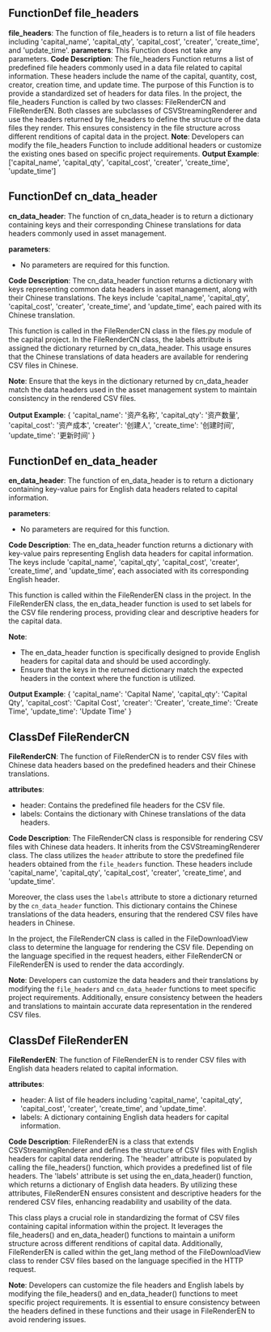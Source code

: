 ## FunctionDef file_headers
**file_headers**: The function of file_headers is to return a list of file headers including 'capital_name', 'capital_qty', 'capital_cost', 'creater', 'create_time', and 'update_time'.
**parameters**: This Function does not take any parameters.
**Code Description**: The file_headers Function returns a list of predefined file headers commonly used in a data file related to capital information. These headers include the name of the capital, quantity, cost, creator, creation time, and update time. The purpose of this Function is to provide a standardized set of headers for data files.
In the project, the file_headers Function is called by two classes: FileRenderCN and FileRenderEN. Both classes are subclasses of CSVStreamingRenderer and use the headers returned by file_headers to define the structure of the data files they render. This ensures consistency in the file structure across different renditions of capital data in the project.
**Note**: Developers can modify the file_headers Function to include additional headers or customize the existing ones based on specific project requirements.
**Output Example**: 
['capital_name', 'capital_qty', 'capital_cost', 'creater', 'create_time', 'update_time']
## FunctionDef cn_data_header
**cn_data_header**: The function of cn_data_header is to return a dictionary containing keys and their corresponding Chinese translations for data headers commonly used in asset management.

**parameters**: 
- No parameters are required for this function.

**Code Description**: 
The cn_data_header function returns a dictionary with keys representing common data headers in asset management, along with their Chinese translations. The keys include 'capital_name', 'capital_qty', 'capital_cost', 'creater', 'create_time', and 'update_time', each paired with its Chinese translation.

This function is called in the FileRenderCN class in the files.py module of the capital project. In the FileRenderCN class, the labels attribute is assigned the dictionary returned by cn_data_header. This usage ensures that the Chinese translations of data headers are available for rendering CSV files in Chinese.

**Note**: 
Ensure that the keys in the dictionary returned by cn_data_header match the data headers used in the asset management system to maintain consistency in the rendered CSV files.

**Output Example**: 
{
    'capital_name': '资产名称',
    'capital_qty': '资产数量',
    'capital_cost': '资产成本',
    'creater': '创建人',
    'create_time': '创建时间',
    'update_time': '更新时间'
}
## FunctionDef en_data_header
**en_data_header**: The function of en_data_header is to return a dictionary containing key-value pairs for English data headers related to capital information.

**parameters**: 
- No parameters are required for this function.

**Code Description**: 
The en_data_header function returns a dictionary with key-value pairs representing English data headers for capital information. The keys include 'capital_name', 'capital_qty', 'capital_cost', 'creater', 'create_time', and 'update_time', each associated with its corresponding English header.

This function is called within the FileRenderEN class in the project. In the FileRenderEN class, the en_data_header function is used to set labels for the CSV file rendering process, providing clear and descriptive headers for the capital data.

**Note**: 
- The en_data_header function is specifically designed to provide English headers for capital data and should be used accordingly.
- Ensure that the keys in the returned dictionary match the expected headers in the context where the function is utilized.

**Output Example**: 
{
    'capital_name': 'Capital Name',
    'capital_qty': 'Capital Qty',
    'capital_cost': 'Capital Cost',
    'creater': 'Creater',
    'create_time': 'Create Time',
    'update_time': 'Update Time'
}
## ClassDef FileRenderCN
**FileRenderCN**: The function of FileRenderCN is to render CSV files with Chinese data headers based on the predefined headers and their Chinese translations.

**attributes**:
- header: Contains the predefined file headers for the CSV file.
- labels: Contains the dictionary with Chinese translations of the data headers.

**Code Description**:
The FileRenderCN class is responsible for rendering CSV files with Chinese data headers. It inherits from the CSVStreamingRenderer class. The class utilizes the `header` attribute to store the predefined file headers obtained from the `file_headers` function. These headers include 'capital_name', 'capital_qty', 'capital_cost', 'creater', 'create_time', and 'update_time'.

Moreover, the class uses the `labels` attribute to store a dictionary returned by the `cn_data_header` function. This dictionary contains the Chinese translations of the data headers, ensuring that the rendered CSV files have headers in Chinese.

In the project, the FileRenderCN class is called in the FileDownloadView class to determine the language for rendering the CSV file. Depending on the language specified in the request headers, either FileRenderCN or FileRenderEN is used to render the data accordingly.

**Note**:
Developers can customize the data headers and their translations by modifying the `file_headers` and `cn_data_header` functions to meet specific project requirements. Additionally, ensure consistency between the headers and translations to maintain accurate data representation in the rendered CSV files.
## ClassDef FileRenderEN
**FileRenderEN**: The function of FileRenderEN is to render CSV files with English data headers related to capital information.

**attributes**:
- header: A list of file headers including 'capital_name', 'capital_qty', 'capital_cost', 'creater', 'create_time', and 'update_time'.
- labels: A dictionary containing English data headers for capital information.

**Code Description**:
FileRenderEN is a class that extends CSVStreamingRenderer and defines the structure of CSV files with English headers for capital data rendering. The 'header' attribute is populated by calling the file_headers() function, which provides a predefined list of file headers. The 'labels' attribute is set using the en_data_header() function, which returns a dictionary of English data headers. By utilizing these attributes, FileRenderEN ensures consistent and descriptive headers for the rendered CSV files, enhancing readability and usability of the data.

This class plays a crucial role in standardizing the format of CSV files containing capital information within the project. It leverages the file_headers() and en_data_header() functions to maintain a uniform structure across different renditions of capital data. Additionally, FileRenderEN is called within the get_lang method of the FileDownloadView class to render CSV files based on the language specified in the HTTP request.

**Note**:
Developers can customize the file headers and English labels by modifying the file_headers() and en_data_header() functions to meet specific project requirements. It is essential to ensure consistency between the headers defined in these functions and their usage in FileRenderEN to avoid rendering issues.
